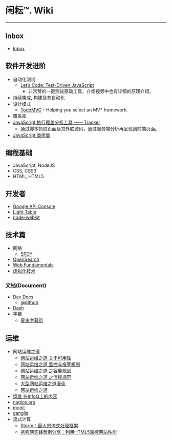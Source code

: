 
# 闲耘™. Wiki

----

## Inbox

* [Inbox](inbox.md)


## 软件开发进阶

* 自动化测试
  * [Let’s Code: Test-Driven JavaScript](http://www.letscodejavascript.com/)
    - 非常赞的一键测试驱动工具，介绍视频中也有详细的原理介绍。
* 持续集成, 构建及其自动化
* 设计模式
  * [TodoMVC](http://todomvc.com/) - Helping you select an MV* framework.
* 覆盖率
* [JavaScript 执行覆盖分析工具 —— Tracker](http://ucren.com/blog/archives/319)
  - 通过脚本抓取页面及其外联源码，通过服务端分析再呈现到前端页面。
* [JavaScript 类库集](http://www.jsdb.io/)

## 编程基础

* JavaScript, NodeJS
* CSS, CSS3
* HTML, HTML5

## 开发者

* [Google API Console](https://code.google.com/apis/console/)
* [Light Table](http://www.lighttable.com/)
* [node-webkit](node-webkit.md)

## 技术篇

* 网络
  * [SPDY](spdy.md)
* [OpenSearch](opensearch.md)
* [Web Fundamentals](https://developers.google.com/web/fundamentals/)
* [虚拟化技术](virtualization.md)

### 文档(Document)

* [Dev Docs](http://devdocs.io/)
  * [@github](https://github.com/Thibaut/devdocs)
* [Dash]()
* 字幕
  * [夏末字幕组](http://www.xmqzmz.org/)

## 运维

* 网站运维之道
  * [网站运维之道 关于可用性](http://dbanotes.net/web/web_operations_availability.html)
  * [网站运维之道 监控与报警机制](http://dbanotes.net/web/web_operations_monitoring_and_alert.html)
  * [网站运维之道 之容量规划](http://dbanotes.net/web/web_operations_capacity_planning.html)
  * [网站运维之道 之流程规范](http://dbanotes.net/web/web_operations_rules.html)
  * [大型网站运维之道漫谈](http://os.51cto.com/art/201008/219040.htm)
  * [网站运维之道](http://www.penglixun.com/tech/system/web_site_operation_and_maintenance.html)
* [运维 在InfoQ上的内容](http://www.infoq.com/cn/operations/)
* [nagios.org](http://www.nagios.org/)
* [monit](http://mmonit.com/monit/)
* [ganglia](http://ganglia.info/)
* 流式计算
  * [Storm：最火的流式处理框架](http://tech.uc.cn/?p=2159)
  * [携程网实践案例分享：利用HTML5监控网站性能](http://www.admin5.com/article/20130117/484692.shtml)

